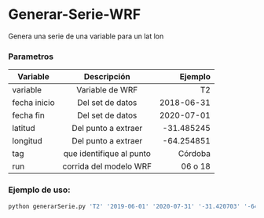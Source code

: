 # Generar-Serie-WRF
Genera una serie de una variable para un lat lon

### Parametros
| Variable     | Descripción      | Ejemplo |
|--------------|:----------------:|--------:|
| variable     | Variable de WRF  | T2      |
| fecha inicio | Del set de datos | 2018-06-31 |
| fecha fin    | Del set de datos | 2020-07-01 |
| latitud      | Del punto a extraer | -31.485245|
| longitud     | Del punto a extraer | -64.254851 |
| tag          | que identifique al punto | Córdoba |
| run          | corrida del modelo WRF | 06 o 18 |


### Ejemplo de uso:
```Bash
python generarSerie.py 'T2' '2019-06-01' '2020-07-31' '-31.420703' '-64.198286' 'Observatorio' '06'
```
